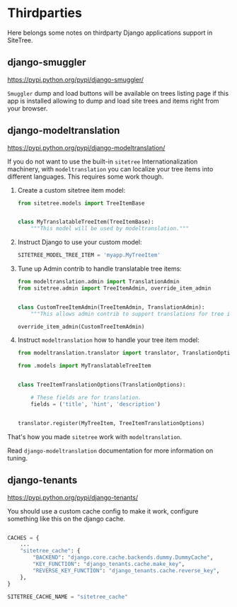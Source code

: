 # Thirdparties

Here belongs some notes on thirdparty Django applications support in SiteTree.

## django-smuggler

<https://pypi.python.org/pypi/django-smuggler/>

`Smuggler` dump and load buttons will be available on trees listing page if this app is installed
allowing to dump and load site trees and items right from your browser.


## django-modeltranslation

<https://pypi.python.org/pypi/django-modeltranslation/>

If you do not want to use the built-in `sitetree` Internationalization machinery, with `modeltranslation` you can
localize your tree items into different languages. This requires some work though.

1. Create a custom sitetree item model:

    ```python title="myapp/models.py"
    from sitetree.models import TreeItemBase
    
    
    class MyTranslatableTreeItem(TreeItemBase):
        """This model will be used by modeltranslation."""
    ```

2. Instruct Django to use your custom model:

    ```python title="settings.py"
    SITETREE_MODEL_TREE_ITEM = 'myapp.MyTreeItem'
    ```

3. Tune up Admin contrib to handle translatable tree items:

    ```python title="admin.py"
    from modeltranslation.admin import TranslationAdmin
    from sitetree.admin import TreeItemAdmin, override_item_admin


    class CustomTreeItemAdmin(TreeItemAdmin, TranslationAdmin):
        """This allows admin contrib to support translations for tree items."""

    override_item_admin(CustomTreeItemAdmin)
    ```

4. Instruct `modeltranslation` how to handle your tree item model:

    ```python title="myapp/translation.py"
    from modeltranslation.translator import translator, TranslationOptions

    from .models import MyTranslatableTreeItem


    class TreeItemTranslationOptions(TranslationOptions):

        # These fields are for translation.
        fields = ('title', 'hint', 'description')


    translator.register(MyTreeItem, TreeItemTranslationOptions)
    ```

That's how you made `sitetree` work with `modeltranslation`.

Read `django-modeltranslation` documentation for more information on tuning.


## django-tenants

<https://pypi.python.org/pypi/django-tenants/>

You should use a custom cache config to make it work, configure something like this on the django cache.

```python title="settings.py"

CACHES = {
    ...
    "sitetree_cache": {
        "BACKEND": "django.core.cache.backends.dummy.DummyCache",
        "KEY_FUNCTION": "django_tenants.cache.make_key",
        "REVERSE_KEY_FUNCTION": "django_tenants.cache.reverse_key",
    },
}

SITETREE_CACHE_NAME = "sitetree_cache"
```

